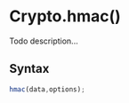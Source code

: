 # Crypto.hmac()
Todo description...

<!-- examples -->
<!-- examples -->

## Syntax

```js
hmac(data,options);
```

<!-- parameters -->
<!-- parameters -->

<!-- return -->
<!-- return -->
